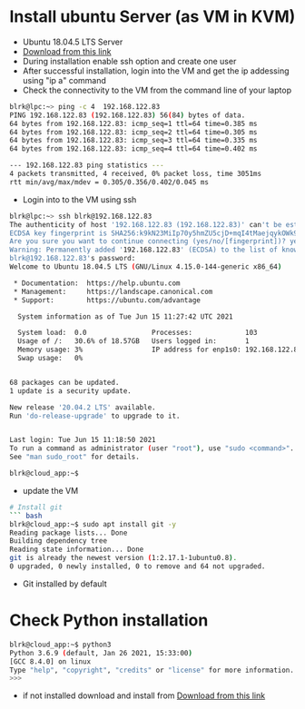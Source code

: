 # Install ubuntu Server (as VM in KVM)
* Ubuntu 18.04.5 LTS Server
* [Download from this link](https://releases.ubuntu.com/18.04/ubuntu-18.04.5-live-server-amd64.iso)
* During installation enable ssh option and create one user
* After successful installation, login into the VM and get the ip addessing using "ip a" command
* Check the connectivity to the VM from the command line of your laptop
``` bash
blrk@lpc:~> ping -c 4  192.168.122.83
PING 192.168.122.83 (192.168.122.83) 56(84) bytes of data.
64 bytes from 192.168.122.83: icmp_seq=1 ttl=64 time=0.385 ms
64 bytes from 192.168.122.83: icmp_seq=2 ttl=64 time=0.305 ms
64 bytes from 192.168.122.83: icmp_seq=3 ttl=64 time=0.335 ms
64 bytes from 192.168.122.83: icmp_seq=4 ttl=64 time=0.402 ms

--- 192.168.122.83 ping statistics ---
4 packets transmitted, 4 received, 0% packet loss, time 3051ms
rtt min/avg/max/mdev = 0.305/0.356/0.402/0.045 ms
```
* Login into to the VM using ssh

``` bash
blrk@lpc:~> ssh blrk@192.168.122.83
The authenticity of host '192.168.122.83 (192.168.122.83)' can't be established.
ECDSA key fingerprint is SHA256:k9kN23MiIp70y5hmZU5cjD+mqI4tMaejqykOWk9ux2E.
Are you sure you want to continue connecting (yes/no/[fingerprint])? yes
Warning: Permanently added '192.168.122.83' (ECDSA) to the list of known hosts.
blrk@192.168.122.83's password: 
Welcome to Ubuntu 18.04.5 LTS (GNU/Linux 4.15.0-144-generic x86_64)

 * Documentation:  https://help.ubuntu.com
 * Management:     https://landscape.canonical.com
 * Support:        https://ubuntu.com/advantage

  System information as of Tue Jun 15 11:27:42 UTC 2021

  System load:  0.0                Processes:             103
  Usage of /:   30.6% of 18.57GB   Users logged in:       1
  Memory usage: 3%                 IP address for enp1s0: 192.168.122.83
  Swap usage:   0%


68 packages can be updated.
1 update is a security update.

New release '20.04.2 LTS' available.
Run 'do-release-upgrade' to upgrade to it.


Last login: Tue Jun 15 11:18:50 2021
To run a command as administrator (user "root"), use "sudo <command>".
See "man sudo_root" for details.

blrk@cloud_app:~$ 
```
* update the VM
``` bash
# Install git
``` bash
blrk@cloud_app:~$ sudo apt install git -y
Reading package lists... Done
Building dependency tree       
Reading state information... Done
git is already the newest version (1:2.17.1-1ubuntu0.8).
0 upgraded, 0 newly installed, 0 to remove and 64 not upgraded.
```
* Git installed by default
# Check Python installation
``` bash
blrk@cloud_app:~$ python3
Python 3.6.9 (default, Jan 26 2021, 15:33:00) 
[GCC 8.4.0] on linux
Type "help", "copyright", "credits" or "license" for more information.
>>> 
```
* if not installed download and install from [Download from this link](https://www.python.org/downloads/)



